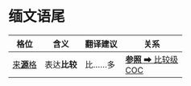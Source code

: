 # 缅文语尾

|格位|含义|翻译建议|关系|
|-|-|-|-|
|[来**源**格](https://assets-hk.wikipali.org/pali-handbook/zh-Hans/declension/abl.html)|表达**比较**|比……多|[**参照** ➡ 比较级<br>COC](https://assets-hk.wikipali.org/pali-handbook/zh-Hans/basic-relation/abl/abl-coc.html)|